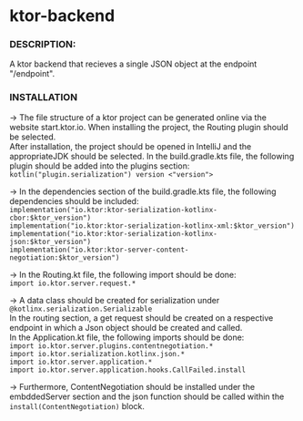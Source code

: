 # ktor-backend #
### DESCRIPTION: ###
A ktor backend that recieves a single JSON object at the endpoint "/endpoint".
### INSTALLATION ###
-> The file structure of a ktor project can be generated online via the website start.ktor.io. When installing the project, the Routing plugin should be selected.  
After installation, the project should be opened in IntelliJ and the appropriateJDK should be selected. In the build.gradle.kts file, the following plugin should be added into the plugins section:  
`kotlin("plugin.serialization") version <"version">`  
  
  
-> In the dependencies section of the build.gradle.kts file, the following dependencies should be included:  
`implementation("io.ktor:ktor-serialization-kotlinx-cbor:$ktor_version")`  
`implementation("io.ktor:ktor-serialization-kotlinx-xml:$ktor_version")`  
`implementation("io.ktor:ktor-serialization-kotlinx-json:$ktor_version")`  
`implementation("io.ktor:ktor-server-content-negotiation:$ktor_version")`  
  

-> In the Routing.kt file, the following import should be done:  
`import io.ktor.server.request.*`  
  

-> A data class should be created for serialization under `@kotlinx.serialization.Serializable`  
In the routing section, a get request should be created on a respective endpoint in which a Json object should be created and called.  
In the Application.kt file, the following imports should be done:  
`import io.ktor.server.plugins.contentnegotiation.*`  
`import io.ktor.serialization.kotlinx.json.*`  
`import io.ktor.server.application.*`  
`import io.ktor.server.application.hooks.CallFailed.install`  
  

-> Furthermore, ContentNegotiation should be installed under the embddedServer section and the json function should be called within the `install(ContentNegotiation)` block.
  
